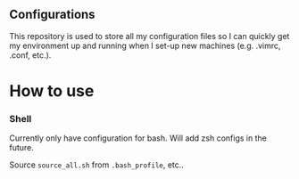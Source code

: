 Configurations
--------------

This repository is used to store all my configuration files so I can quickly get my environment up and running when I set-up new machines (e.g. .vimrc, .conf, etc.).

How to use
==========

### Shell

Currently only have configuration for bash. Will add zsh configs in the future.

Source `source_all.sh` from `.bash_profile`, etc..
